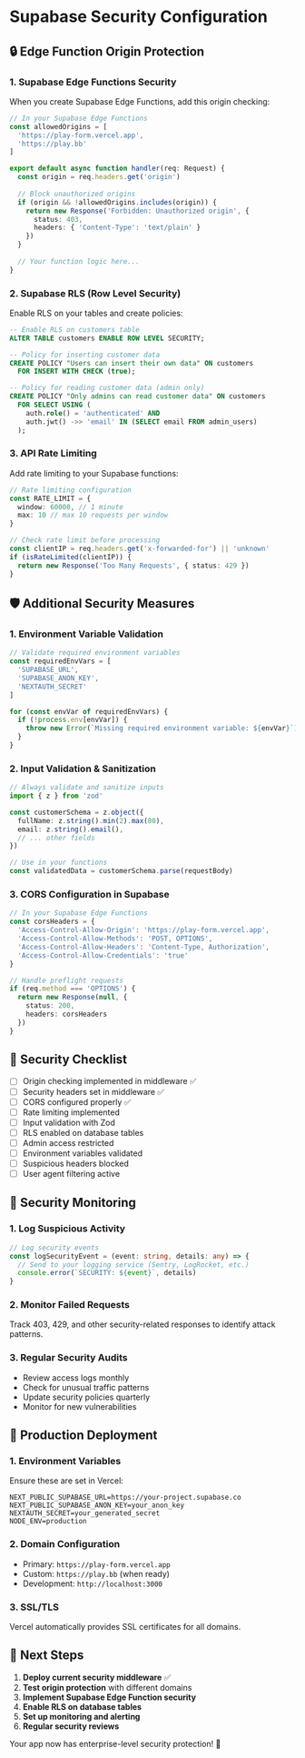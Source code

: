 # Supabase Security Configuration

## 🔒 Edge Function Origin Protection

### 1. Supabase Edge Functions Security

When you create Supabase Edge Functions, add this origin checking:

```typescript
// In your Supabase Edge Functions
const allowedOrigins = [
  'https://play-form.vercel.app',
  'https://play.bb'
]

export default async function handler(req: Request) {
  const origin = req.headers.get('origin')
  
  // Block unauthorized origins
  if (origin && !allowedOrigins.includes(origin)) {
    return new Response('Forbidden: Unauthorized origin', { 
      status: 403,
      headers: { 'Content-Type': 'text/plain' }
    })
  }
  
  // Your function logic here...
}
```

### 2. Supabase RLS (Row Level Security)

Enable RLS on your tables and create policies:

```sql
-- Enable RLS on customers table
ALTER TABLE customers ENABLE ROW LEVEL SECURITY;

-- Policy for inserting customer data
CREATE POLICY "Users can insert their own data" ON customers
  FOR INSERT WITH CHECK (true);

-- Policy for reading customer data (admin only)
CREATE POLICY "Only admins can read customer data" ON customers
  FOR SELECT USING (
    auth.role() = 'authenticated' AND 
    auth.jwt() ->> 'email' IN (SELECT email FROM admin_users)
  );
```

### 3. API Rate Limiting

Add rate limiting to your Supabase functions:

```typescript
// Rate limiting configuration
const RATE_LIMIT = {
  window: 60000, // 1 minute
  max: 10 // max 10 requests per window
}

// Check rate limit before processing
const clientIP = req.headers.get('x-forwarded-for') || 'unknown'
if (isRateLimited(clientIP)) {
  return new Response('Too Many Requests', { status: 429 })
}
```

## 🛡️ Additional Security Measures

### 1. Environment Variable Validation

```typescript
// Validate required environment variables
const requiredEnvVars = [
  'SUPABASE_URL',
  'SUPABASE_ANON_KEY',
  'NEXTAUTH_SECRET'
]

for (const envVar of requiredEnvVars) {
  if (!process.env[envVar]) {
    throw new Error(`Missing required environment variable: ${envVar}`)
  }
}
```

### 2. Input Validation & Sanitization

```typescript
// Always validate and sanitize inputs
import { z } from 'zod'

const customerSchema = z.object({
  fullName: z.string().min(2).max(80),
  email: z.string().email(),
  // ... other fields
})

// Use in your functions
const validatedData = customerSchema.parse(requestBody)
```

### 3. CORS Configuration in Supabase

```typescript
// In your Supabase Edge Functions
const corsHeaders = {
  'Access-Control-Allow-Origin': 'https://play-form.vercel.app',
  'Access-Control-Allow-Methods': 'POST, OPTIONS',
  'Access-Control-Allow-Headers': 'Content-Type, Authorization',
  'Access-Control-Allow-Credentials': 'true'
}

// Handle preflight requests
if (req.method === 'OPTIONS') {
  return new Response(null, { 
    status: 200, 
    headers: corsHeaders 
  })
}
```

## 🔐 Security Checklist

- [ ] Origin checking implemented in middleware ✅
- [ ] Security headers set in middleware ✅
- [ ] CORS configured properly ✅
- [ ] Rate limiting implemented
- [ ] Input validation with Zod
- [ ] RLS enabled on database tables
- [ ] Admin access restricted
- [ ] Environment variables validated
- [ ] Suspicious headers blocked
- [ ] User agent filtering active

## 🚨 Security Monitoring

### 1. Log Suspicious Activity

```typescript
// Log security events
const logSecurityEvent = (event: string, details: any) => {
  // Send to your logging service (Sentry, LogRocket, etc.)
  console.error(`SECURITY: ${event}`, details)
}
```

### 2. Monitor Failed Requests

Track 403, 429, and other security-related responses to identify attack patterns.

### 3. Regular Security Audits

- Review access logs monthly
- Check for unusual traffic patterns
- Update security policies quarterly
- Monitor for new vulnerabilities

## 📱 Production Deployment

### 1. Environment Variables

Ensure these are set in Vercel:
```
NEXT_PUBLIC_SUPABASE_URL=https://your-project.supabase.co
NEXT_PUBLIC_SUPABASE_ANON_KEY=your_anon_key
NEXTAUTH_SECRET=your_generated_secret
NODE_ENV=production
```

### 2. Domain Configuration

- Primary: `https://play-form.vercel.app`
- Custom: `https://play.bb` (when ready)
- Development: `http://localhost:3000`

### 3. SSL/TLS

Vercel automatically provides SSL certificates for all domains.

## 🎯 Next Steps

1. **Deploy current security middleware** ✅
2. **Test origin protection** with different domains
3. **Implement Supabase Edge Function security**
4. **Enable RLS on database tables**
5. **Set up monitoring and alerting**
6. **Regular security reviews**

Your app now has enterprise-level security protection! 🚀
